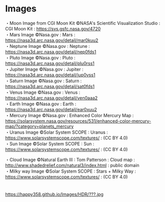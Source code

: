 # Images

・Moon Image from CGI Moon Kit ©NASA's Scientific Visualization Studio : CGI Moon Kit : https://svs.gsfc.nasa.gov/4720   
・Mars Image ©Nasa.gov : Mars : https://nasa3d.arc.nasa.gov/detail/mar0kuu2  
・Neptune Image ©Nasa.gov : Neptune : https://nasa3d.arc.nasa.gov/detail/nep0fds1  
・Pluto Image ©Nasa.gov : Pluto : https://nasa3d.arc.nasa.gov/detail/plu0rss1  
・Jupiter Image ©Nasa.gov : Jupiter : https://nasa3d.arc.nasa.gov/detail/jup0vss1  
・Saturn Image ©Nasa.gov : Saturn : https://nasa3d.arc.nasa.gov/detail/sat0fds1  
・Venus Image ©Nasa.gov : Venus : https://nasa3d.arc.nasa.gov/detail/ven0aaa2  
・Earth Image ©Nasa.gov : Earth : https://nasa3d.arc.nasa.gov/detail/ear0xuu2  
・Mercury Image ©Nasa.gov : Enhanced Color Mercury Map : https://solarsystem.nasa.gov/resources/531/enhanced-color-mercury-map/?category=planets_mercury  
・Uranus Image ©Solar System SCOPE : Uranus : https://www.solarsystemscope.com/textures/ : (CC BY 4.0)   
・Sun Image ©Solar System SCOPE : Sun : https://www.solarsystemscope.com/textures/ : (CC BY 4.0)   
  
・Cloud Image ©Natural Earth III : Tom Patterson : Cloud map : http://www.shadedrelief.com/natural3/index.html : public domain  
・Milky way Image ©Solar System SCOPE : Stars + Milky Way : https://www.solarsystemscope.com/textures/ : (CC BY 4.0)   


# 
https://happy358.github.io/Images/HDR/???.jpg  
